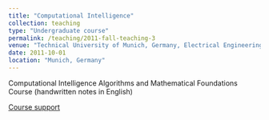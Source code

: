 ```yaml
---
title: "Computational Intelligence"
collection: teaching
type: "Undergraduate course"
permalink: /teaching/2011-fall-teaching-3
venue: "Technical University of Munich, Germany, Electrical Engineering and Computer Science"
date: 2011-10-01
location: "Munich, Germany"
---
```

Computational Intelligence Algorithms and Mathematical Foundations Course (handwritten notes in English)

 [Course support](https://github.com/caxenie/cristianaxenie.github.io/raw/master/files/CristianAxenie_Computational_Intelligence_Course_Seminars.pdf)

